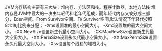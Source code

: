 JVM内存结构主要有三大块：堆内存、方法区和栈。程序计数器，本地方法栈
堆内存是JVM中最大的一块由年轻代和老年代组成，而年轻代内存又被分成三部分，Eden空间、From Survivor空间、To Survivor空间,默认情况下年轻代按照8:1:1的比例来分配；
-Xms设置堆的最小空间大小。
-Xmx设置堆的最大空间大小。
-XX:NewSize设置新生代最小空间大小。
-XX:MaxNewSize设置新生代最大空间大小。
-XX:PermSize设置永久代最小空间大小。
-XX:MaxPermSize设置永久代最大空间大小。
-Xss设置每个线程的堆栈大小。